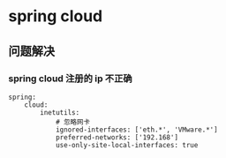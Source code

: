 # spring cloud





## 问题解决

###  spring cloud 注册的 ip 不正确

```
spring:
    cloud:
        inetutils:
        	# 忽略网卡
            ignored-interfaces: ['eth.*', 'VMware.*']
            preferred-networks: ['192.168']
            use-only-site-local-interfaces: true
```



